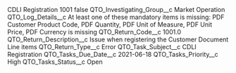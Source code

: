 <?xml version="1.0" encoding="UTF-8"?>
<CustomMetadata xmlns="http://soap.sforce.com/2006/04/metadata" xmlns:xsi="http://www.w3.org/2001/XMLSchema-instance" xmlns:xsd="http://www.w3.org/2001/XMLSchema">
    <label>CDLI Registration 1001</label>
    <protected>false</protected>
    <values>
        <field>QTO_Investigating_Group__c</field>
        <value xsi:type="xsd:string">Market Operation</value>
    </values>
    <values>
        <field>QTO_Log_Details__c</field>
        <value xsi:type="xsd:string">At least one of these mandatory items is missing: PDF Customer Product Code, PDF Quantity, PDF Unit of Measure, PDF Unit Price, PDF Currency is missing</value>
    </values>
    <values>
        <field>QTO_Return_Code__c</field>
        <value xsi:type="xsd:double">1001.0</value>
    </values>
    <values>
        <field>QTO_Return_Description__c</field>
        <value xsi:type="xsd:string">Issue when registering the Customer Document Line items</value>
    </values>
    <values>
        <field>QTO_Return_Type__c</field>
        <value xsi:type="xsd:string">Error</value>
    </values>
    <values>
        <field>QTO_Task_Subject__c</field>
        <value xsi:type="xsd:string">CDLI Registration</value>
    </values>
    <values>
        <field>QTO_Tasks_Due_Date__c</field>
        <value xsi:type="xsd:date">2021-06-18</value>
    </values>
    <values>
        <field>QTO_Tasks_Priority__c</field>
        <value xsi:type="xsd:string">High</value>
    </values>
    <values>
        <field>QTO_Tasks_Status__c</field>
        <value xsi:type="xsd:string">Open</value>
    </values>
</CustomMetadata>
